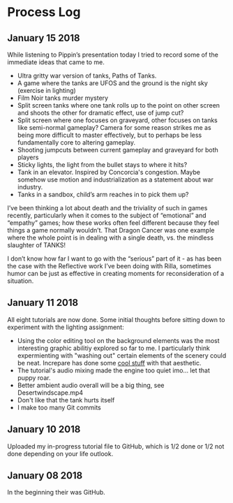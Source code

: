 # Process Log

## January 15 2018 ##
While listening to Pippin’s presentation today I tried to record some of the immediate ideas that came to me. 

- Ultra gritty war version of tanks, Paths of Tanks.
- A game where the tanks are UFOS and the ground is the night sky (exercise in lighting)
- Film Noir tanks murder mystery
- Split screen tanks where one tank rolls up to the point on other screen and shoots the other for dramatic effect, use of jump cut?
- Split screen where one focuses on graveyard, other focuses on tanks like semi-normal gameplay? Camera for some reason strikes me as being more difficult to master effectively, but to perhaps be less fundamentally core to altering gameplay.
- Shooting jumpcuts between current gameplay and graveyard for both players
- Sticky lights, the light from the bullet stays to where it hits?
- Tank in an elevator. Inspired by Concorcia's congestion. Maybe somehow use motion and industrialization as a statement about war industry.
- Tanks in a sandbox, child’s arm reaches in to pick them up?

I’ve been thinking a lot about death and the triviality of such in games recently, particularly when it comes to the subject of “emotional” and “empathy” games; how these works often feel different because they feel things a game normally wouldn’t. That Dragon Cancer was one example where the whole point is in dealing with a single death, vs. the mindless slaughter of TANKS! 

I don’t know how far I want to go with the “serious” part of it - as has been the case with the Reflective work I’ve been doing with Rilla, sometimes humor can be just as effective in creating moments for reconsideration of a situation.

## January 11 2018 ##
All eight tutorials are now done. Some initial thoughts before sitting down to experiment with the lighting assignment:

- Using the color editing tool on the background elements was the most interesting graphic abilitiy explored so far to me. I particularly think expermienting with "washing out" certain elements of the scenery could be neat. Increpare has done some [cool stuff](https://www.increpare.com/2013/01/letter-to-my-first-born-son/) with that aesthetic.
- The tutorial's audio mixing made the engine too quiet imo... let that puppy roar.
- Better ambient audio overall will be a big thing, see Desertwindscape.mp4
- Don't like that the tank hurts itself
- I make too many Git commits

## January 10 2018 ##
Uploaded my in-progress tutorial file to GitHub, which is 1/2 done or 1/2 not done depending on your life outlook. 

## January 08 2018 ##
In the beginning their was GitHub.
